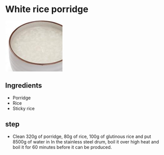 # White rice porridge

![白米粥](/images/白米粥.png)

## Ingredients

- Porridge
- Rice
- Sticky rice

## step

- Clean 320g of porridge, 80g of rice, 100g of glutinous rice and put 8500g of water in
In the stainless steel drum, boil it over high heat and boil it for 60 minutes before it can be produced.
